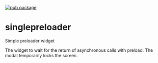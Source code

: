 [![pub package](https://img.shields.io/pub/v/flutter_progress_hud.svg)](https://pub.dev/packages/singlepreloader)

# singlepreloader

Simple preloader widget

The widget to wait for the return of asynchronous calls with preload. The modal temporarily locks the screen.
